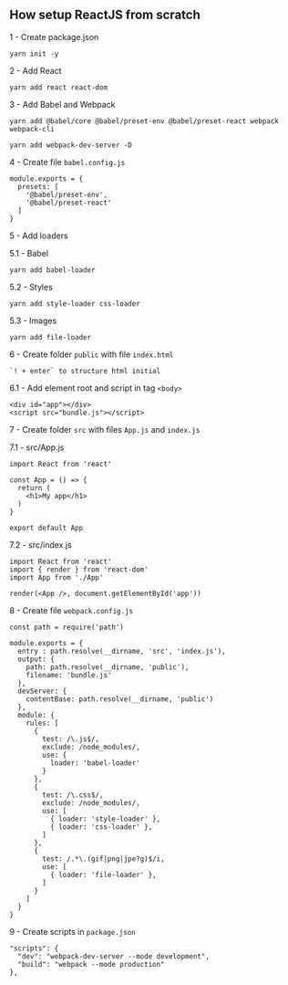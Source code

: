 ## How setup ReactJS from scratch


1 - Create package.json
```
yarn init -y
```

2 - Add React
```
yarn add react react-dom
```

3 - Add Babel and Webpack
```
yarn add @babel/core @babel/preset-env @babel/preset-react webpack webpack-cli
```

```
yarn add webpack-dev-server -D
```

4 - Create file `babel.config.js`
```
module.exports = {
  presets: [
    '@babel/preset-env',
    '@babel/preset-react'
  ]
}
```

5 - Add loaders

5.1 - Babel
```
yarn add babel-loader
```

5.2 - Styles
```
yarn add style-loader css-loader
```

5.3 - Images
```
yarn add file-loader
```


6 - Create folder `public` with file `index.html` 
```
`! + enter` to structure html initial
```

6.1 - Add element root and script in tag `<body>`
```
<div id="app"></div>
<script src="bundle.js"></script>
```

7 - Create folder `src` with files `App.js` and `index.js` 

7.1 - src/App.js
```
import React from 'react'

const App = () => {
  return (
    <h1>My app</h1>
  )
}

export default App
```

7.2 - src/index.js
```
import React from 'react'
import { render } from 'react-dom'
import App from './App'

render(<App />, document.getElementById('app'))
```


8 - Create file `webpack.config.js`
```
const path = require('path')

module.exports = {
  entry : path.resolve(__dirname, 'src', 'index.js'),
  output: {
    path: path.resolve(__dirname, 'public'),
    filename: 'bundle.js'
  },
  devServer: {
    contentBase: path.resolve(__dirname, 'public')
  },
  module: {
    rules: [
      {
        test: /\.js$/,
        exclude: /node_modules/,
        use: {
          loader: 'babel-loader'
        }
      },
      {
        test: /\.css$/,
        exclude: /node_modules/,
        use: [
          { loader: 'style-loader' },
          { loader: 'css-loader' },
        ]
      },
      {
        test: /.*\.(gif|png|jpe?g)$/i,
        use: [
          { loader: 'file-loader' },
        ]
      }
    ]
  }
}
```

9 - Create scripts in `package.json`
```
"scripts": {
  "dev": "webpack-dev-server --mode development",
  "build": "webpack --mode production"
},
```
